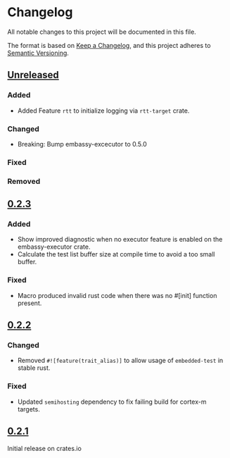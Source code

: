 # Changelog

All notable changes to this project will be documented in this file.

The format is based on [Keep a Changelog](https://keepachangelog.com/en/1.0.0/),
and this project adheres to [Semantic Versioning](https://semver.org/spec/v2.0.0.html).
## [Unreleased]
### Added
- Added Feature `rtt` to initialize logging via `rtt-target` crate.

### Changed
- Breaking: Bump embassy-excecutor to 0.5.0

### Fixed

### Removed

## [0.2.3]
### Added
- Show improved diagnostic when no executor feature is enabled on the embassy-executor crate.
- Calculate the test list buffer size at compile time to avoid a too small buffer.

### Fixed
- Macro produced invalid rust code when there was no #[init] function present.

## [0.2.2]
### Changed
- Removed `#![feature(trait_alias)]` to allow usage of `embedded-test` in stable rust.

### Fixed
- Updated `semihosting` dependency to fix failing build for cortex-m targets.

## [0.2.1]
Initial release on crates.io

[unreleased]: https://github.com/probe-rs/embedded-test/compare/master...v0.2.3
[0.2.3]: https://github.com/probe-rs/embedded-test/compare/v0.2.2...v0.2.3
[0.2.2]: https://github.com/probe-rs/embedded-test/compare/v0.2.1...v0.2.2
[0.2.1]: https://github.com/probe-rs/embedded-test/releases/tag/v0.2.1
